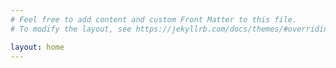 ```yaml
---
# Feel free to add content and custom Front Matter to this file.
# To modify the layout, see https://jekyllrb.com/docs/themes/#overriding-theme-defaults

layout: home
---
```

<style>
body {

background-image: url("https://onlyvectorbackgrounds.com/wp-content/uploads/2018/09/Abstract-Ambient-Light-Background-Day-Blue.jpg");
background-size: cover;
background-repeat: no-repeat;
}
</style>
